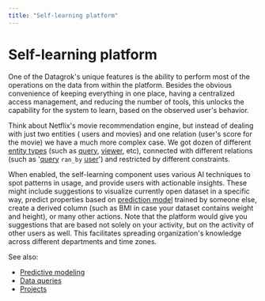 ```yaml
---
title: "Self-learning platform"
---
```

<!-- SUBTITLE: -->

# Self-learning platform

One of the Datagrok's unique features is the ability to perform most of the operations on the data from within the
platform. Besides the obvious convenience of keeping everything in one place, having a centralized access management,
and reducing the number of tools, this unlocks the capability for the system to learn, based on the observed user's
behavior.

Think about Netflix's movie recommendation engine, but instead of dealing with just two entities (
users and movies) and one relation (user's score for the movie) we have a much more complex case. We got dozen of
different [entity types](../datagrok/objects.md)
(such as [query](../access/data-query.md), [viewer](../visualize/viewers.md), etc), connected with different relations
(such as '[query](../access/data-query.md) `ran_by` [user](../govern/user.md)') and restricted by different constraints.

When enabled, the self-learning component uses various AI techniques to spot patterns in usage, and provide users with
actionable insights. These might include suggestions to visualize currently open dataset in a specific way, predict
properties based on [prediction model](predictive-modeling.md) trained by someone else, create a derived column (such as
BMI in case your dataset contains weight and height), or many other actions. Note that the platform would give you
suggestions that are based not solely on your activity, but on the activity of other users as well. This facilitates
spreading organization's knowledge across different departments and time zones.

See also:

* [Predictive modeling](predictive-modeling.md)
* [Data queries](../access/data-query.md)
* [Projects](../datagrok/project.md)
